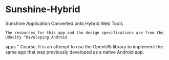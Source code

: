 # Sunshine-Hybrid
Sunshine Application Converted onto Hybrid Web Tools

    The resources for this app and the design specifications are from the Udacity "Developing Android 
  apps " Course. It is an attempt to use the OpenUI5 library to implement the same app that was 
  previously developed as a native Android app.

